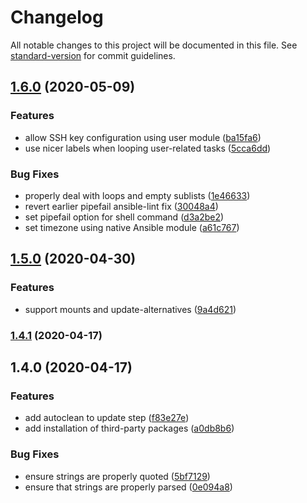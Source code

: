# Changelog

All notable changes to this project will be documented in this file. See [standard-version](https://github.com/conventional-changelog/standard-version) for commit guidelines.

## [1.6.0](https://github.com/PeterMosmans/ansible-role-bootstrap/compare/v1.5.0...v1.6.0) (2020-05-09)


### Features

* allow SSH key configuration using user module ([ba15fa6](https://github.com/PeterMosmans/ansible-role-bootstrap/commit/ba15fa6fbe6cc30c81825badf0695c797b54570e))
* use nicer labels when looping user-related tasks ([5cca6dd](https://github.com/PeterMosmans/ansible-role-bootstrap/commit/5cca6ddeec73eff5ad9a8da784e703dbb528e3bb))


### Bug Fixes

* properly deal with loops and empty sublists ([1e46633](https://github.com/PeterMosmans/ansible-role-bootstrap/commit/1e466333325353b2481b74bde0a464f9fbb14cef))
* revert earlier pipefail ansible-lint fix ([30048a4](https://github.com/PeterMosmans/ansible-role-bootstrap/commit/30048a4abb6c81d543bcb497dce4caac926f7d58))
* set pipefail option for shell command ([d3a2be2](https://github.com/PeterMosmans/ansible-role-bootstrap/commit/d3a2be2006fa34922e5f778d00c34fd2e049a928))
* set timezone using native Ansible module ([a61c767](https://github.com/PeterMosmans/ansible-role-bootstrap/commit/a61c767287cfd330ea055840199f01ba8ac8e045))

## [1.5.0](https://github.com/PeterMosmans/ansible-role-bootstrap/compare/v1.4.1...v1.5.0) (2020-04-30)


### Features

* support mounts and update-alternatives ([9a4d621](https://github.com/PeterMosmans/ansible-role-bootstrap/commit/9a4d6214954c495efa7cc0e409446f29633d1757))

### [1.4.1](https://github.com/PeterMosmans/ansible-role-bootstrap/compare/v1.4.0...v1.4.1) (2020-04-17)

## 1.4.0 (2020-04-17)


### Features

* add autoclean to update step ([f83e27e](https://github.com/PeterMosmans/ansible-role-bootstrap/commit/f83e27e08727fa005dac2fee7160c466e9a63199))
* add installation of third-party packages ([a0db8b6](https://github.com/PeterMosmans/ansible-role-bootstrap/commit/a0db8b6627caa779b477c751b59e13ee1cf665f2))


### Bug Fixes

* ensure strings are properly quoted ([5bf7129](https://github.com/PeterMosmans/ansible-role-bootstrap/commit/5bf7129ff00a796ba9a52e2b62d55fe6cbfd92b7))
* ensure that strings are properly parsed ([0e094a8](https://github.com/PeterMosmans/ansible-role-bootstrap/commit/0e094a881bf71ca16c403a8ba16de5ae2b711895))
